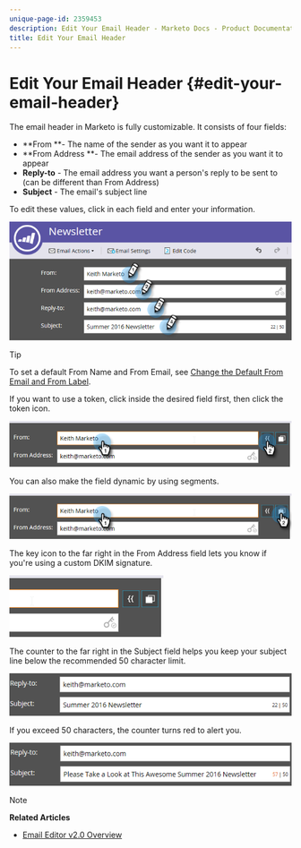 ```yaml
---
unique-page-id: 2359453
description: Edit Your Email Header - Marketo Docs - Product Documentation
title: Edit Your Email Header
---
```


# Edit Your Email Header {#edit-your-email-header}

The email header in Marketo is fully customizable. It consists of four fields:

* **From **- The name of the sender as you want it to appear
* **From Address **- The email address of the sender as you want it to appear
* **Reply-to** - The email address you want a person's reply to be sent to (can be different than From Address)
* **Subject** - The email's subject line

To edit these values, click in each field and enter your information.

![](assets/one-3.png)

>[!TIP]
>
>To set a default From Name and From Email, see [Change the Default From Email and From Label](../../../../product-docs/administration/email-setup/change-the-default-from-email-and-from-label.md).

If you want to use a token, click inside the desired field first, then click the token icon.

![](assets/two-3.png)

You can also make the field dynamic by using segments.

![](assets/three-2.png)

The key icon to the far right in the From Address field lets you know if you're using a custom DKIM signature.

![](assets/four-2.png)

The counter to the far right in the Subject field helps you keep your subject line below the recommended 50 character limit.

![](assets/five-1.png)

If you exceed 50 characters, the counter turns red to alert you.

![](assets/six-1.png)

>[!NOTE]
>
>**Related Articles**
>
>* [Email Editor v2.0 Overview](http://docs.marketo.com/display/docs/assets/email-editor-v2.0-overview)
>

